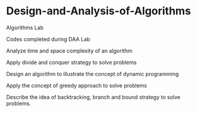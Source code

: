 # Design-and-Analysis-of-Algorithms
Algorithms Lab

Codes completed during DAA Lab

Analyze time and space complexity of an algorithm

Apply divide and conquer strategy to solve problems

Design an algorithm to illustrate the concept of dynamic programming

Apply the concept of greedy approach to solve problems

Describe the idea of backtracking, branch and bound strategy to solve problems.
